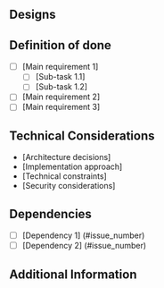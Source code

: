 <!-- Brief overview of the issue/feature -->

<!-- Background & Context -->

<!-- List of specific requirements or changes needed -->

<!-- Any relevant background information or context -->

## Designs

<!-- If applicable, add screenshots, diagrams, or links to design files -->

## Definition of done

- [ ] [Main requirement 1]
  - [ ] [Sub-task 1.1]
  - [ ] [Sub-task 1.2]
- [ ] [Main requirement 2]
- [ ] [Main requirement 3]

## Technical Considerations

- [Architecture decisions]
- [Implementation approach]
- [Technical constraints]
- [Security considerations]

## Dependencies

- [ ] [Dependency 1] (#issue_number)
- [ ] [Dependency 2] (#issue_number)

## Additional Information

<!-- Anything that doesn't fit neatly in the above sections -->
